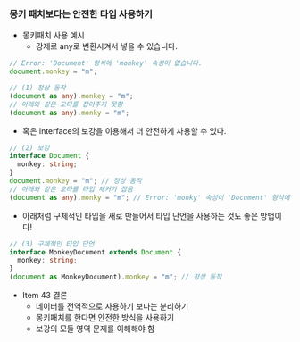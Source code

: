 ### 몽키 패치보다는 안전한 타입 사용하기

- 몽키패치 사용 예시
  - 강제로 any로 변환시켜서 넣을 수 있습니다.

```typescript
// Error: 'Document' 형식에 'monkey' 속성이 없습니다.
document.monkey = "m";

// (1) 정상 동작
(document as any).monkey = "m";
// 아래와 같은 오타를 잡아주지 못함
(document as any).monky = "m";
```

- 혹은 interface의 보강을 이용해서 더 안전하게 사용할 수 있다.

```typescript
// (2) 보강
interface Document {
  monkey: string;
}
document.monkey = "m"; // 정상 동작
// 아래와 같은 오타를 타입 체커가 잡음
(document as any).monky = "m"; // Error: 'monky' 속성이 'Document' 형식에 없습니다. 'monkey'을(를) 사용하시겠습니까?
```

- 아래처럼 구체적인 타입을 새로 만들어서 타입 단언을 사용하는 것도 좋은 방법이다!

```typescript
// (3) 구체적인 타입 단언
interface MonkeyDocument extends Document {
  monkey: string;
}
(document as MonkeyDocument).monkey = "m"; // 정상 동작
```

- Item 43 결론
  - 데이터를 전역적으로 사용하기 보다는 분리하기
  - 몽키패치를 한다면 안전한 방식을 사용하기
  - 보강의 모듈 영역 문제를 이해해야 함
